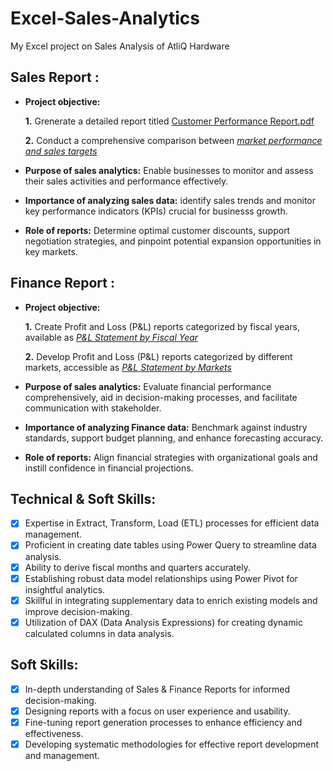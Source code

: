 # Excel-Sales-Analytics
My Excel project on Sales Analysis of AtliQ Hardware

## Sales Report :


- **Project objective:** 

    **1.** Grenerate a detailed report titled [Customer Performance Report.pdf](https://github.com/Srigowd/Excel-Sales-Analytics/blob/main/Customer%20Performance%20Report.pdf)

    **2.** Conduct a comprehensive comparison between _[market performance and sales targets](https://github.com/Srigowd/Excel-Sales-Analytics/blob/main/Market%20Performance%20vs%20Target%20Report.pdf)_

- **Purpose of sales analytics:** Enable businesses to monitor and assess their sales activities and performance effectively.

- **Importance of analyzing sales data:** identify sales trends and monitor key performance indicators (KPIs) crucial for businesss growth.

- **Role of reports:** Determine optimal customer discounts, support negotiation strategies, and pinpoint potential expansion opportunities in key markets.


## Finance Report :

- **Project objective:** 

    **1.** Create Profit and Loss (P&L) reports categorized by fiscal years, available as _[P&L Statement by Fiscal Year](https://github.com/Srigowd/Excel-Sales-Analytics/blob/main/P%26L%20Statement%20by%20Fiscal%20Year.pdf)_ 

   **2.** Develop Profit and Loss (P&L) reports categorized by different markets, accessible as _[P&L Statement by Markets](https://github.com/Srigowd/Excel-Sales-Analytics/blob/main/P%26L%20Statement%20by%20Markets.pdf)_

- **Purpose of sales analytics:** Evaluate financial performance comprehensively, aid in decision-making processes, and facilitate communication with stakeholder.

- **Importance of analyzing Finance data:** Benchmark against industry standards, support budget planning, and enhance forecasting accuracy.

- **Role of reports:** Align financial strategies with organizational goals and instill confidence in financial projections.


## Technical & Soft Skills:
- [x]	Expertise in Extract, Transform, Load (ETL) processes for efficient data management.
- [x]	Proficient in creating date tables using Power Query to streamline data analysis.
- [x]	Ability to derive fiscal months and quarters accurately.
- [x]	Establishing robust data model relationships using Power Pivot for insightful analytics.
- [x]	Skillful in integrating supplementary data to enrich existing models and improve decision-making.
- [x]	Utilization of DAX (Data Analysis Expressions) for creating dynamic calculated columns in data analysis.

## Soft Skills:
- [x]	In-depth understanding of Sales & Finance Reports for informed decision-making.
- [x]	Designing reports with a focus on user experience and usability.
- [x]	Fine-tuning report generation processes to enhance efficiency and effectiveness.
- [x]	Developing systematic methodologies for effective report development and management.
